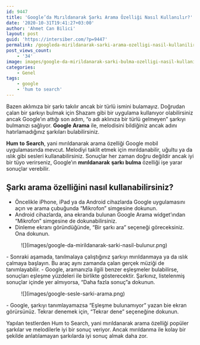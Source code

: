```yaml
---
id: 9447
title: 'Google’da Mırıldanarak Şarkı Arama Özelliği Nasıl Kullanılır?'
date: '2020-10-31T19:41:27+03:00'
author: 'Ahmet Can Bilici'
layout: post
guid: 'https://intersiber.com/?p=9447'
permalink: /googleda-mirildanarak-sarki-arama-ozelligi-nasil-kullanilir/
post_views_count:
    - '34'
image: images/google-da-mirildanarak-sarki-bulma-ozelligi-nasil-kullanilir.png
categories:
    - Genel
tags:
    - google
    - 'hum to search'
---
```


Bazen aklımıza bir şarkı takılır ancak bir türlü ismini bulamayız. Doğrudan çalan bir şarkıyı bulmak için Shazam gibi bir uygulama kullanıyor olabilirsiniz ancak Google’ın attığı son adım, “o adı aklınıza bir türlü gelmeyen” şarkıyı bulmanızı sağlıyor. **Google** **Arama** ile, melodisini bildiğiniz ancak adını hatırlamadığınız şarkıları bulabilirsiniz.

**Hum** **to** **Search**, yani mırıldanarak arama özelliği Google mobil uygulamasında mevcut. Melodiyi taklit etmek için mırıldanabilir, uğultu ya da ıslık gibi sesleri kullanabilirsiniz. Sonuçlar her zaman doğru değildir ancak iyi bir tüyo verirseniz, Google’ın **mırıldanarak** **şarkı** **bulma** özelliği işe yarar sonuçlar verebilir.

## Şarkı arama özelliğini nasıl kullanabilirsiniz?

- Öncelikle iPhone, iPad ya da Android cihazlarda Google uygulamasını açın ve arama çubuğunda “Mikrofon” simgesine dokunun.
- Android cihazlarda, ana ekranda bulunan Google Arama widget’ından “Mikrofon” simgesine de dokunabilirsiniz.
- Dinleme ekranı göründüğünde, “Bir şarkı ara” seçeneği göreceksiniz. Ona dokunun.

<figure class="wp-block-image size-large">![](images/google-da-mirildanarak-sarki-nasil-bulunur.png)</figure>- Sonraki aşamada, tanılmalaya çalıştığınız şarkıyı mırıldanmaya ya da ıslık çalmaya başlayın. Bu araç aynı zamanda çalan gerçek müziği de tanımlayabilir.
- Google, aramanızla ilgili benzer eşleşmeler bulabilirse, sonuçları eşleşme yüzdeleri ile birlikte gösterecektir. Şarkınız, listelenmiş sonuçlar içinde yer almıyorsa, “Daha fazla sonuç”a dokunun.

<figure class="wp-block-image size-large">![](images/google-sesle-sarki-arama.png)</figure>- Google, şarkıyı tanımlayamazsa “Eşleşme bulunamıyor” yazan bie ekran görürsünüz. Tekrar denemek için, “Tekrar dene” seçeneğine dokunun.

Yapılan testlerden Hum to Search, yani mırıldanarak arama özelliği popüler şarkılar ve melodilerle iyi bir sonuç veriyor. Ancak mırıldanma ile kolay bir şekilde anlatılamayan şarkılarda iyi sonuç almak daha zor.